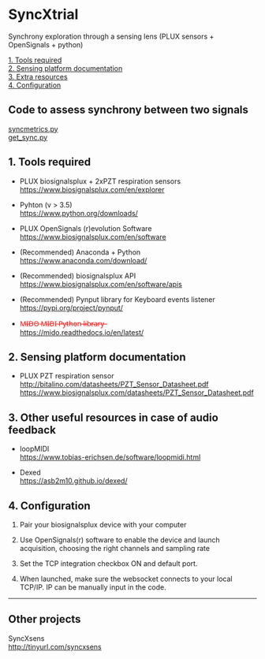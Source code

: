 # SyncXtrial
Synchrony exploration through a sensing lens (PLUX sensors + OpenSignals + python)

[1. Tools required](#prereq)  
[2. Sensing platform documentation](#docs)  
[3. Extra resources](#resrc)  
[4. Configuration](#config)  

##  Code to assess synchrony between two signals <a name="syncassess"></a>
[syncmetrics.py](./src/sync_assess.py)  
[get_sync.py](./src/sync_assess.py)  



##  1. Tools required <a name="prereq"></a>
- PLUX biosignalsplux + 2xPZT respiration sensors  
https://www.biosignalsplux.com/en/explorer

- Pyhton (v > 3.5)  
https://www.python.org/downloads/

- PLUX OpenSignals (r)evolution Software  
https://www.biosignalsplux.com/en/software  

- (Recommended) Anaconda + Python  
 https://www.anaconda.com/download/

- (Recommended) biosignalsplux API  
https://www.biosignalsplux.com/en/software/apis  

- (Recommended) Pynput library for Keyboard events listener  
https://pypi.org/project/pynput/  

- <span style="color:red">M̵I̵D̵O̵ ̵M̵I̵D̵I̵ ̵P̵y̵t̵h̵o̵n̵ ̵l̵i̵b̵r̵a̵r̵y̵ ̵ </span>  
https://mido.readthedocs.io/en/latest/


##  2. Sensing platform documentation <a name="docs"></a>
- PLUX PZT respiration sensor  
http://bitalino.com/datasheets/PZT_Sensor_Datasheet.pdf  
https://www.biosignalsplux.com/datasheets/PZT_Sensor_Datasheet.pdf

##  3. Other useful resources in case of audio feedback<a name="resrc"></a>  
- loopMIDI  
https://www.tobias-erichsen.de/software/loopmidi.html

- Dexed  
https://asb2m10.github.io/dexed/

##  4. Configuration <a name="config"></a>  
1. Pair your biosignalsplux device with your computer

2. Use OpenSignals(r) software to enable the device and launch acquisition, choosing the right channels and sampling rate

3. Set the TCP integration checkbox ON and default port. 

4. When launched, make sure the websocket connects to your local TCP/IP. IP can be manually input in the code.


***

##  Other projects
SyncXsens  
http://tinyurl.com/syncxsens  
